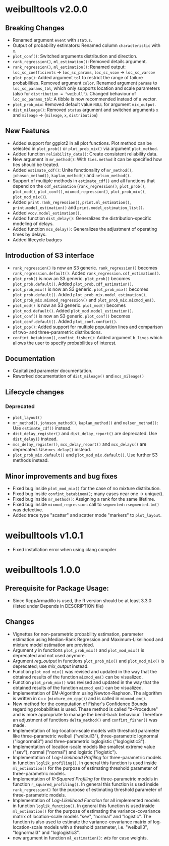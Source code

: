 # weibulltools v2.0.0
## Breaking Changes
* Renamed argument `event` with `status`.
* Output of probability estimators: Renamed column `characteristic` with `x`.
* `plot_conf()`: Switched arguments distribution and direction.
* `rank_regression()`, `ml_estimation()`: Removed details argument.
* `rank_regression()`, `ml_estimation()`: Renamed output: `loc_sc_coefficients` -> `loc_sc_params`, `loc_sc_vcov` -> `loc_sc_varcov`
* `plot_pop()`: Added argument `tol` to restrict the range of failure probabilities. Removed argument `color`. Renamed argument `params` to `loc_sc_params_tbl`, which only supports location and scale parameters (also for `distribution = "weibull"`). Changed behaviour of `loc_sc_params_tbl`: A tibble is now recommended instead of a vector.
* `plot_prob_mix`: Removed default value `NULL` for argument `mix_output`.
* `dist_mileage()`: Removed `status` argument and switched arguments `x` and `mileage`  -> (`mileage`, `x`, `distribution`)

## New Features
* Added support for ggplot2 in all plot functions. Plot method can be selected in `plot_prob()` or `plot_prob_mix()` via argument `plot_method`.
* Added function `reliability_data()`: Create consistent reliability data.
* New argument in `mr_method()`: With `ties.method` it can be specified how ties should be treated.
* Added `estimate_cdf()`: Unite functionality of `mr_method()`, `johnson_method()`, `kaplan_method()` and `nelson_method()`.
* Support of multiple methods in `estimate_cdf()` and all functions that depend on the `cdf_estimation` (`rank_regression()`, `plot_prob()`, `plot_mod()`, `plot_conf()`, `mixmod_regression()`, `plot_prob_mix()`, `plot_mod_mix()`).
* Added `print.rank_regression()`, `print.ml_estimation()`, `print.model_estimation()` and `print.model_estimation_list()`.
* Added `vcov.model_estimation()`.
* Added function `dist_delay()`: Generalizes the distribution-specific modeling of delays. 
* Added function `mcs_delay()`: Generalizes the adjustment of operating times by delays.
* Added lifecycle badges

## Introduction of S3 interface
* `rank_regression()` is now an S3 generic. `rank_regression()` becomes `rank_regression.default()`. Added `rank_regression.cdf_estimation()`.
* `plot_prob()` is now an S3 generic. `plot_prob()` becomes `plot_prob.default()`. Added `plot_prob.cdf_estimation()`.
* `plot_prob_mix()` is now an S3 generic. `plot_prob_mix()` becomes `plot_prob.default()`. Added `plot_prob_mix.model_estimation()`, `plot_prob_mix.mixmod_regression()` and `plot_prob_mix.mixmod_em()`.
* `plot_mod()` is now an S3 generic. `plot_mod()` becomes `plot_mod.default()`. Added `plot_mod.model_estimation()`.
* `plot_conf()` is now an S3 generic. `plot_conf()` becomes `plot_conf.default()`. Added `plot_conf.confint()`.
* `plot_pop()`: Added support for multiple population lines and comparison of two- and three-parametric distributions.
* `confint_betabinom()`, `confint_fisher()`: Added argument `b_lives` which allows the user to specify probabilities of interest.

## Documentation
* Capitalized parameter documentation.
* Reworked documentation of `dist_mileage()` and `mcs_mileage()`

## Lifecycle changes

### Deprecated
* `plot_layout()`
* `mr_method()`, `johnson_method()`, `kaplan_method()` and `nelson_method()`: Use `estimate_cdf()` instead.
* `dist_delay_register()` and `dist_delay_report()` are deprecated. Use `dist_delay()` instead. 
* `mcs_delay_register()`, `mcs_delay_report()` and `mcs_delays()`  are deprecated. Use `mcs_delay()` instead.
* `plot_prob_mix.default()` and `plot_mod_mix.default()`. Use further S3 methods instead.

## Minor improvements and bug fixes
* Fixed bug inside `plot_mod_mix()` for the case of no mixture distribution.
* Fixed bug inside `confint_betabinom()`; many cases near one -> unique().
* Fixed bug inside `mr_method()`: Assigning a rank for the same lifetime. 
* Fixed bug inside `mixmod_regression`: call to `segmented::segmented.lm()` was defective.
* Added trace type "scatter" and scatter mode "markers" to `plot_layout`.

# weibulltools v1.0.1
* Fixed installation error when using clang compiler

# weibulltools 1.0.0 

## Prerequisite for Package Usage:

* Since RcppArmadillo is used, the R version should be at least 3.3.0 
  (listed under Depends in DESCRIPTION file)
  
## Changes

* Vignettes for non-parametric probability estimation, parameter estimation using Median-Rank Regression and Maximum-Likelihood and mixture model estimation are provided. 
* Argument _y_ in functions `plot_prob_mix()` and `plot_mod_mix()` is deprecated and not used anymore. 
* Argument *reg_output* in functions `plot_prob_mix()` and `plot_mod_mix()` is deprecated; use *mix_output* instead. 
* Function `plot_mod_mix()` was revised and updated in the way that the obtained results of the function `mixmod_em()` can be visualized. 
* Function `plot_prob_mix()` was revised and updated in the way that the obtained results of the function `mixmod_em()` can be visualized. 
* Implementation of EM-Algorithm using Newton-Raphson. The algorithm is written in c++ (`mixture_em_cpp()`) and is called in `mixmod_em()`. 
* New method for the computation of Fisher's Confidence Bounds regarding probabilities is used. These method is called "z-Procedure" and is more appropriate to manage the bend-back behaviour. Therefore an adjustment of functions `delta_method()` and `confint_fisher()` was made. 
* Implementation of log-location-scale models with threshold parameter like three-parametric weibull ("weibull3"), three-parametric lognormal ("lognormal3") and three-parametric loglogistic ("loglogistic3"). 
* Implementation of location-scale models like smallest extreme value ("sev"), normal ("normal") and logistic ("logistic"). 
* Implementation of _Log-Likelihood Profiling_ for three-parametric models in function `loglik_profiling()`. In general this function is used inside `ml_estimation()` for the purpose of estimating threshold parameter of three-parametric models. 
* Implementation of _R-Squared Profiling_ for three-parametric models in function `r_squared_profiling()`. In general this function is used inside `rank_regression()` for the purpose of estimating threshold parameter of three-parametric models.
* Implementation of _Log-Likelihood Function_ for all implemented models in function `loglik_function()`. In general this function is used inside `ml_estimation()` for the purpose of estimating the variance-covariance matrix of location-scale models "sev", "normal" and "logistic". The function is also used to estimate the variance-covariance matrix of log-location-scale models with a threshold parameter, i.e. "weibull3", "lognormal3" and "loglogistic3".
* new argument in function `ml_estimation()`: _wts_ for case weights. 
